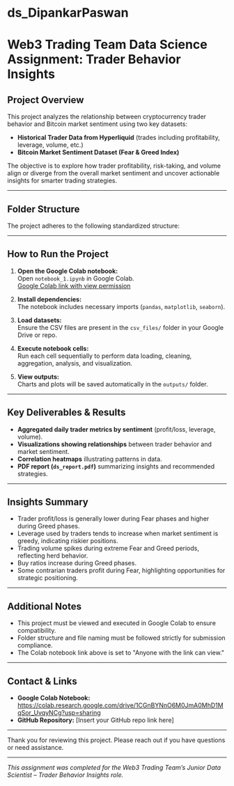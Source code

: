 # ds_DipankarPaswan
# Web3 Trading Team Data Science Assignment: Trader Behavior Insights

## Project Overview
This project analyzes the relationship between cryptocurrency trader behavior and Bitcoin market sentiment using two key datasets:  
- **Historical Trader Data from Hyperliquid** (trades including profitability, leverage, volume, etc.)  
- **Bitcoin Market Sentiment Dataset (Fear & Greed Index)**  

The objective is to explore how trader profitability, risk-taking, and volume align or diverge from the overall market sentiment and uncover actionable insights for smarter trading strategies.

---

## Folder Structure

The project adheres to the following standardized structure:


---

## How to Run the Project

1. **Open the Google Colab notebook:**  
   Open `notebook_1.ipynb` in Google Colab.  
   [Google Colab link with view permission](YOUR_COLAB_NOTEBOOK_LINK_HERE)

2. **Install dependencies:**  
   The notebook includes necessary imports (`pandas`, `matplotlib`, `seaborn`).

3. **Load datasets:**  
   Ensure the CSV files are present in the `csv_files/` folder in your Google Drive or repo.

4. **Execute notebook cells:**  
   Run each cell sequentially to perform data loading, cleaning, aggregation, analysis, and visualization.

5. **View outputs:**  
   Charts and plots will be saved automatically in the `outputs/` folder.

---

## Key Deliverables & Results

- **Aggregated daily trader metrics by sentiment** (profit/loss, leverage, volume).
- **Visualizations showing relationships** between trader behavior and market sentiment.
- **Correlation heatmaps** illustrating patterns in data.
- **PDF report (`ds_report.pdf`)** summarizing insights and recommended strategies.

---

## Insights Summary

- Trader profit/loss is generally lower during Fear phases and higher during Greed phases.
- Leverage used by traders tends to increase when market sentiment is greedy, indicating riskier positions.
- Trading volume spikes during extreme Fear and Greed periods, reflecting herd behavior.
- Buy ratios increase during Greed phases.
- Some contrarian traders profit during Fear, highlighting opportunities for strategic positioning.

---

## Additional Notes

- This project must be viewed and executed in Google Colab to ensure compatibility.
- Folder structure and file naming must be followed strictly for submission compliance.
- The Colab notebook link above is set to "Anyone with the link can view."

---

## Contact & Links

- **Google Colab Notebook:** https://colab.research.google.com/drive/1CGnBYNnO6M0JmA0MhD1MqSor_UvqyNCg?usp=sharing 
- **GitHub Repository:** [Insert your GitHub repo link here]

---

Thank you for reviewing this project. Please reach out if you have questions or need assistance.

---

*This assignment was completed for the Web3 Trading Team’s Junior Data Scientist – Trader Behavior Insights role.*
